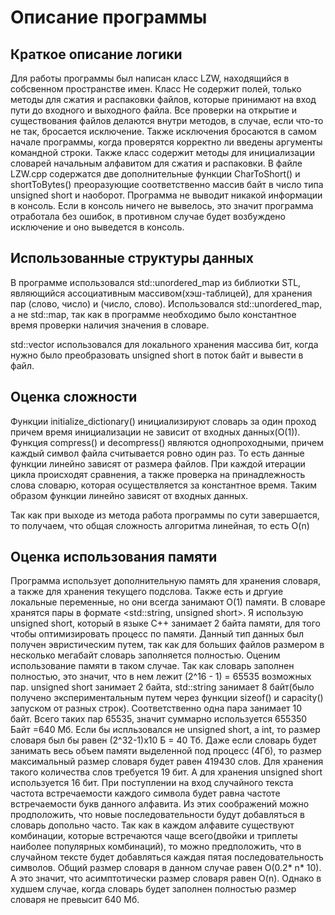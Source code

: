 # Описание программы

## Краткое описание логики
Для работы программы был написан класс LZW, находящийся в собсвенном пространстве имен. Класс Не содержит полей, только методы для сжатия и распаковки файлов, которые принимают на вход пути до входного и выходного файла. Все проверки на открытие и существования файлов делаются внутри методов, в случае, если что-то не так, бросается исключение. Также исключения бросаются в самом начале программы, когда проверятся корректно ли введены аргументы командной строки. Также класс содержит методы для инициализации словарей начальным алфавитом для сжатия и распаковки. В файле LZW.cpp содержатся две дополнительные функции CharToShort() и shortToBytes() преоразующие соответственно массив байт в число типа unsigned short и наоборот. Программа не выводит никакой информации в консоль. Если в консоль ничего не вывелось, это значит программа отработала без ошибок, в противном случае будет возбуждено исключение и оно выведется в консоль.


## Использованные структуры данных
В программе использовался std::unordered_map из библиотки STL, являющийся ассоциативным массивом(хэш-таблицей), для хранения пар (слово, число) и (число, слово). Использовался std::unordered_map, а не std::map, так как в программе необходимо было константное время проверки наличия значения в словаре.

std::vector<char> использовался для локального хранения массива бит, когда нужно было преобразовать unsigned short в поток байт и вывести в файл.


## Оценка сложности
Функции initialize_dictionary() инициализируют словарь за один проход причем время инициализации не зависит от входных данных(O(1)).
Функция compress() и decompress() являются однопроходными, причем каждый символ файла считывается ровно один раз. То есть данные функции линейно зависят от размера файлов. При каждой итерации цикла происходят сравнения, а также проверка на принадлежность слова словарю, которая осуществляется за константное время. Таким образом функции линейно зависят от входных данных.

Так как при выходе из метода работа программы по сути завершается, то получаем, что общая сложность алгоритма линейная, то есть O(n)


## Оценка использования памяти
Программа использует дополнительную память для хранения словаря, а также для хранения текущего подслова. Также есть и дргуие локальные переменные, но они всегда занимают O(1) памяти.
В словаре хранятся пары в формате <std::string, unsigned short>. Я использую unsigned short, который в языке С++ занимает 2 байта памяти, для того чтобы оптимизировать процесс по памяти. Данный тип данных был получен эвристическим путем, так как для больших файлов размером в несколько мегабайт словарь заполняется полностью. Оценим использование памяти в таком случае. Так как словарь заполнен полностью, это значит, что в нем лежит (2^16 - 1) = 65535 возможных пар. unsigned short занимает 2 байта, std::string занимает 8 байт(было получено экспериментальным путем через функции sizeof() и capacity() запуском от разных строк). Соответственно одна пара занимает 10 байт. Всего таких пар 65535, значит суммарно используется 655350 Байт =640 Мб. Если бы испльзовался не unsigned short, а int, то размер словаря был бы равен (2^32-1)x10 Б = 40 Тб.
Даже если словарь будет занимать весь объем памяти выделенной под процесс (4Гб), то размер максимальный размер словаря будет равен 419430 слов. Для хранения такого количества слов требуется 19 бит. А для хранения unsigned short используется 16 бит.
При поступлении на вход случайного текста частота встречаемости каждого символа будет равна частоте встречаемости букв данного алфавита. Из этих соображений можно продположить, что новые последовательности будут добавляться в словарь допольно часто. Так как в каждом алфавите существуют комбинации, которые встречаются чаще всего(двойки и триплеты наиболее популярных комбинаций), то можно предположить, что в случайном тексте будет добавляться каждая пятая последовательность символов. Общий размер словаря в данном случае равен O(0.2* n* 10). А это значит, что асимптотически размер словаря равен O(n). Однако в худшем случае, когда словарь будет заполнен полностью размер словаря не превысит 640 Мб.